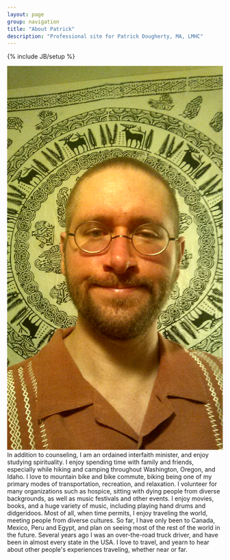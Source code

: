 ```yaml
---
layout: page
group: navigation
title: "About Patrick"
description: "Professional site for Patrick Dougherty, MA, LMHC"
---
```

{% include JB/setup %}

<img src="/assets/img/me.jpg" alt="picture of Pat" class="about-portrait img-responsive">
In addition to counseling, I am an ordained interfaith minister, and enjoy studying spirituality. I enjoy spending time with family and friends, especially while hiking and camping throughout Washington, Oregon, and Idaho. I love to mountain bike and bike commute, biking being one of my primary modes of transportation, recreation, and relaxation. I volunteer for many organizations such as hospice, sitting with dying people from diverse backgrounds, as well as music festivals and other events. I enjoy movies, books, and a huge variety of music, including playing hand drums and didgeridoos. Most of all, when time permits, I enjoy traveling the world, meeting people from diverse cultures. So far, I have only been to Canada, Mexico, Peru and Egypt, and plan on seeing most of the rest of the world in the future. Several years ago I was an over-the-road truck driver, and have been in almost every state in the USA. I love to travel, and yearn to hear about other people's experiences traveling, whether near or far.

